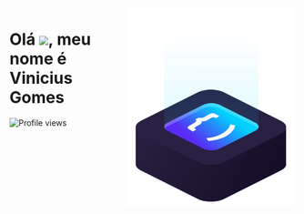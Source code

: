 <img src="code.svg" min-width="300px" max-width="300px" width="300px" align="right" alt="logo iuricode">

<h1 align="left">Olá <img src="https://raw.githubusercontent.com/kaueMarques/kaueMarques/master/hi.gif" width="30px">, meu nome é Vinicius Gomes</h1>
<p align="left"> <img src="https://komarev.com/ghpvc/?username=viniciusgomes2006&color=yellow" alt="Profile views" /> </p>
